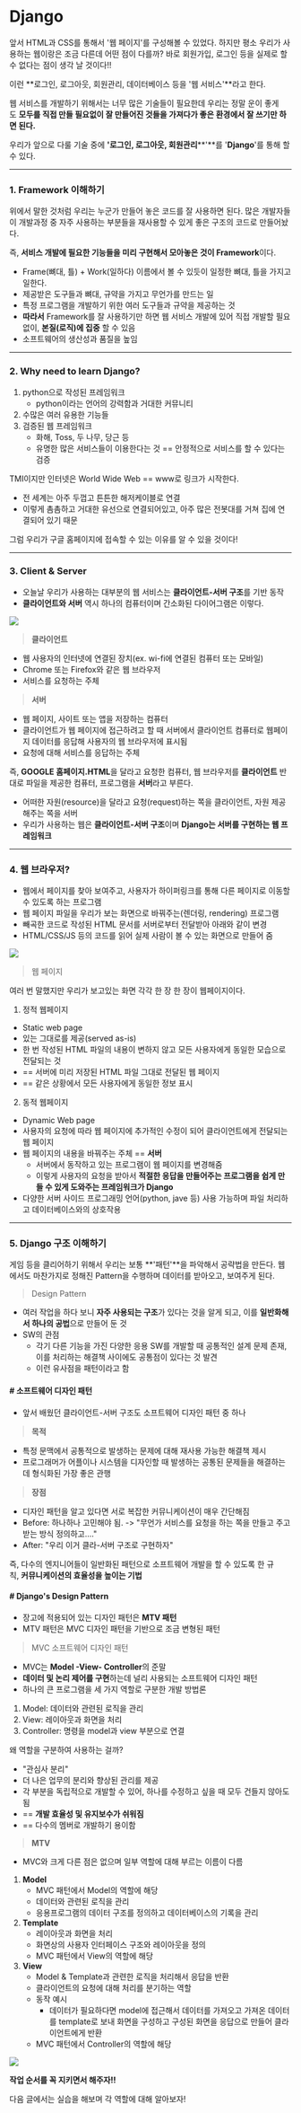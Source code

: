# Django

앞서 HTML과 CSS를 통해서 '웹 페이지'를 구성해볼 수 있었다. 하지만 평소 우리가 사용하는 웹이랑은 조금 다른데 어떤 점이 다를까? 바로 회원가입, 로그인 등을 실제로 할 수 없다는 점이 생각 날 것이다!!

이런 **로그인, 로그아웃, 회원관리, 데이터베이스 등을 '웹 서비스'**라고 한다.

웹 서비스를 개발하기 위해서는 너무 많은 기술들이 필요한데 우리는 정말 운이 좋게도 **모두를 직접 만들 필요없이 잘 만들어진 것들을 가져다가 좋은 환경에서 잘 쓰기만 하면 된다.**

우리가 앞으로 다룰 기술 중에 **'로그인, 로그아웃, 회원관리****'**를 '**Django**'를 통해 할 수 있다.

---

### 1. Framework 이해하기

위에서 말한 것처럼 우리는 누군가 만들어 놓은 코드를 잘 사용하면 된다. 많은 개발자들이 개발과정 중 자주 사용하는 부분들을 재사용할 수 있게 좋은 구조의 코드로 만들어놨다.

즉, **서비스 개발에 필요한 기능들을 미리 구현해서 모아놓은 것이 Framework**이다.

- Frame(뼈대, 틀) + Work(일하다) 이름에서 볼 수 있듯이 일정한 뼈대, 틀을 가지고 일한다.
- 제공받은 도구들과 뼈대, 규약을 가지고 무언가를 만드는 일
- 특정 프로그램을 개발하기 위한 여러 도구들과 규약을 제공하는 것
- **따라서** Framework를 잘 사용하기만 하면 웹 서비스 개발에 있어 직접 개발할 필요 없이, **본질(로직)에 집중** 할 수 있음
- 소프트웨어의 생산성과 품질을 높임

---

### 2. Why need to learn Django?

1. python으로 작성된 프레임워크
   - python이라는 언어의 강력함과 거대한 커뮤니티
2. 수많은 여러 유용한 기능들
3. 검증된 웹 프레임워크
   - 화해, Toss, 두 나무, 당근 등
   - 유명한 많은 서비스들이 이용한다는 것 == 안정적으로 서비스를 할 수 있다는 검증

TMI이지만 인터넷은 World Wide Web == www로 링크가 시작한다.

- 전 세계는 아주 두껍고 튼튼한 해저케이블로 연결
- 이렇게 촘촘하고 거대한 유선으로 연결되어있고, 아주 많은 전봇대를 거쳐 집에 연결되어 있기 때문

그럼 우리가 구글 홈페이지에 접속할 수 있는 이유를 알 수 있을 것이다!

---

### 3. Client & Server

- 오늘날 우리가 사용하는 대부분의 웹 서비스는 **클라이언트-서버 구조**를 기반 동작
- **클라이언트와 서버** 역시 하나의 컴퓨터이며 간소화된 다이어그램은 이렇다.

![](https://blog.kakaocdn.net/dn/FJRrK/btrK468vcb6/6IlxkALUZnrVwAOyNbNhI0/img.png)

> **클라이언트**

- 웹 사용자의 인터넷에 연결된 장치(ex. wi-fi에 연결된 컴퓨터 또는 모바일)
- Chrome 또는 Firefox와 같은 웹 브라우저
- 서비스를 요청하는 주체

> **서버**

- 웹 페이지, 사이트 또는 앱을 저장하는 컴퓨터
- 클라이언트가 웹 페이지에 접근하려고 할 때 서버에서 클라이언트 컴퓨터로 웹페이지 데이터를 응답해 사용자의 웹 브라우저에 표시됨
- 요청에 대해 서비스를 응답하는 주체

즉, **GOOGLE 홈페이지.HTML**을 달라고 요청한 컴퓨터, 웹 브라우저를 **클라이언트** 반대로 파일을 제공한 컴퓨터, 프로그램을 **서버**라고 부른다.

- 어떠한 자원(resource)을 달라고 요청(request)하는 쪽을 클라이언트, 자원 제공해주는 쪽을 서버
- 우리가 사용하는 웹은 **클라이언트-서버 구조**이며 **Django는 서버를 구현하는 웹 프레임워크**

---

### 4. 웹 브라우저?

- 웹에서 페이지를 찾아 보여주고, 사용자가 하이퍼링크를 통해 다른 페이지로 이동할 수 있도록 하는 프로그램
- 웹 페이지 파일을 우리가 보는 화면으로 바꿔주는(렌더링, rendering) 프로그램
- 빼곡한 코드로 작성된 HTML 문서를 서버로부터 전달받아 아래와 같이 변경
- HTML/CSS/JS 등의 코드를 읽어 실제 사람이 볼 수 있는 화면으로 만들어 줌

![](https://blog.kakaocdn.net/dn/Ojai5/btrK2tDEcQA/n9WaWKOVBF8qOSsHQUzDyK/img.png)

> 웹 페이지

여러 번 말했지만 우리가 보고있는 화면 각각 한 장 한 장이 웹페이지이다.

1. 정적 웹페이지
- Static web page
- 있는 그대로를 제공(served as-is)
- 한 번 작성된 HTML 파일의 내용이 변하지 않고 모든 사용자에게 동일한 모습으로 전달되는 것
- == 서버에 미리 저장된 HTML 파일 그대로 전달된 웹 페이지
- == 같은 상황에서 모든 사용자에게 동일한 정보 표시
2. 동적 웹페이지
- Dynamic Web page
- 사용자의 요청에 따라 웹 페이지에 추가적인 수정이 되어 클라이언트에게 전달되는 웹 페이지
- 웹 페이지의 내용을 바꿔주는 주체 == **서버**
  - 서버에서 동작하고 있는 프로그램이 웹 페이지를 변경해줌
  - 이렇게 사용자의 요청을 받아서 **적절한 응답을 만들어주는 프로그램을 쉽게 만들 수 있게 도와주는 프레임워크가 Django**
- 다양한 서버 사이드 프로그래밍 언어(python, jave 등) 사용 가능하며 파일 처리하고 데이터베이스와의 상호작용

---

### 5. Django 구조 이해하기

게임 등을 클리어하기 위해서 우리는 보통 **'패턴'**을 파악해서 공략법을 만든다. 웹에서도 마찬가지로 정해진 Pattern을 수행하며 데이터를 받아오고, 보여주게 된다. 

> Design Pattern

- 여러 작업을 하다 보니 **자주 사용되는 구조**가 있다는 것을 알게 되고, 이를 **일반화해서 하나의 공법**으로 만들어 둔 것
- SW의 관점
  - 각기 다른 기능을 가진 다양한 응용 SW를 개발할 때 공통적인 설계 문제 존재, 이를 처리하는 해결책 사이에도 공통점이 있다는 것 발견
  - 이런 유사점을 패턴이라고 함

#### # 소프트웨어 디자인 패턴

- 앞서 배웠던 클라이언트-서버 구조도 소프트웨어 디자인 패턴 중 하나

> **목적**

- 특정 문맥에서 공통적으로 발생하는 문제에 대해 재사용 가능한 해결책 제시
- 프로그래머가 어플이나 시스템을 디자인할 때 발생하는 공통된 문제들을 해결하는데 형식화된 가장 좋은 관행

> **장점**

- 디자인 패턴을 알고 있다면 서로 복잡한 커뮤니케이션이 매우 간단해짐
- Before: 하나하나 고민해야 됨. -> "무언가 서비스를 요청을 하는 쪽을 만들고 주고받는 방식 정의하고...."
- After: "우리 이거 클라-서버 구조로 구현하자"

즉, 다수의 엔지니어들이 일반화된 패턴으로 소프트웨어 개발을 할 수 있도록 한 규칙, **커뮤니케이션의 효율성을 높이는 기법**

#### # Django's Design Pattern

- 장고에 적용되어 있는 디자인 패턴은 **MTV 패턴**
- MTV 패턴은 MVC 디자인 패턴을 기반으로 조금 변형된 패턴

> MVC 소프트웨어 디자인 패턴

- MVC는 **Model -View- Controller**의 준말
- **데이터 및 논리 제어를 구현**하는데 널리 사용되는 소프트웨어 디자인 패턴
- 하나의 큰 프로그램을 세 가지 역할로 구분한 개발 방법론
1. Model: 데이터와 관련된 로직을 관리
2. View: 레이아웃과 화면을 처리
3. Controller: 명령을 model과 view 부분으로 연결

왜 역할을 구분하여 사용하는 걸까?

- "관심사 분리"
- 더 나은 업무의 분리와 향상된 관리를 제공
- 각 부분을 독립적으로 개발할 수 있어, 하나를 수정하고 싶을 때 모두 건들지 않아도 됨
- == **개발 효율성 및 유지보수가 쉬워짐**
- == 다수의 멤버로 개발하기 용이함

> **MTV**

- MVC와 크게 다른 점은 없으며 일부 역할에 대해 부르는 이름이 다름
1. **Model**
   - MVC 패턴에서 Model의 역할에 해당
   - 데이터와 관련된 로직을 관리
   - 응용프로그램의 데이터 구조를 정의하고 데이터베이스의 기록을 관리
2. **Template**
   - 레이아웃과 화면을 처리
   - 화면상의 사용자 인터페이스 구조와 레이아웃을 정의
   - MVC 패턴에서 View의 역할에 해당
3. **View**
   - Model & Template과 관련한 로직을 처리해서 응답을 반환
   - 클라이언트의 요청에 대해 처리를 분기하는 역할
   - 동작 예시
     - 데이터가 필요하다면 model에 접근해서 데이터를 가져오고 가져온 데이터를 template로 보내 화면을 구성하고 구성된 화면을 응답으로 만들어 클라이언트에게 반환
   - MVC 패턴에서 Controller의 역할에 해당

![](https://blog.kakaocdn.net/dn/u8ZDw/btrK5xx4iCO/BX1dIs1LKydqb3qA18N2X1/img.png)

**작업 순서를 꼭 지키면서 해주자!!**

다음 글에서는 실습을 해보며 각 역할에 대해 알아보자!